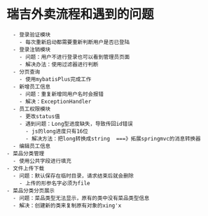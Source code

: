 # 瑞吉外卖流程和遇到的问题

      - 登录验证模块
        - 每次重新启动都需要重新判断用户是否已登陆
      - 登录注销模块
        - 问题：用户不进行登录也可以看到管理员页面
        - 解决办法：使用过滤器进行判断
      - 分页查询
        - 使用mybatisPlus完成工作
      - 新增员工信息
        - 问题：重复新增同用户名时会报错
        - 解决：ExceptionHandler
      - 员工权限模块
        - 更改status值
        - 遇到问题：Long型进度缺失，导致传回id错误
          - js的long进度只有16位
          - 解决方法：把long转换成string  ===》拓展springmvc的消息转换器
      - 编辑员工信息
    - 菜品分类管理
      - 使用公共字段进行填充
    - 文件上传下载
      - 问题：默认保存在临时目录，请求结束后就会删除
      	- 上传的形参名字必须为file
    - 菜品分类分页展示
      - 问题：菜品类型无法显示，原有的类中没有菜品类型信息
      - 解决：创建新的类来复制原有对象的xing'x


​    
